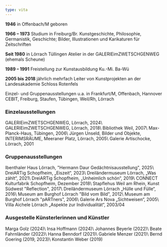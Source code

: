```yaml
---
type: vita
---
```

  
**1946** in Offenbach/M geboren

**1966 – 1973** Studium in Freiburg/Br.
Kunstgeschichte, Philosophie, Germanistik,
Geschichte; Bilder, Illustrationen und Karikaturen für Zeitschriften

**Seit 1980** in Lörrach Tüllingen
Atelier in der GALERIEimZWETSCHGENWEG (ehemals Scheune)

**1989 – 1991** Freistellung zur Kunstausbildung
Ku.-Mi. Ba-Wü

**2005 bis 2018** jährlich mehrfach Leiter von Kunstprojekten an
der Landesakademie Schloss Rotenfels

Einzel- und Gruppenausstellungen u.a. in Frankfurt/M, Offenbach, Hannover CEBIT, Freiburg, Staufen, Tübingen, Weil/Rh, Lörrach

  
### Einzelausstellungen
GALERIEimZWETSCHGENWEG, Lörrach, 2024\\
GALERIEimZWETSCHGENWEG, Lörrach, 2018\\
Bibliothek Weil, 2007\\
Max-Planck-Haus, Tübingen, 2006\\
Jürgen Unseld, Bilder und Objekte, INTERIMSRÄUME, Meeraner Platz, Lörrach, 2005\\
Galerie Artischocke, Lörrach, 2001


### Gruppenausstellungen
Ibenthaler Haus Lörrach, "Hermann Daur Gedächtnisausstellung", 2025\\
DreiARTig Schopfheim, „Eiszeit“, 2023\\
Dreiländermuseum Lörrach, „Was zählt“, 2021\\
DreiARTig Schopfheim, „Unheimlich schön“, 2019\\
CONNECT Kulturfabrik Schopfheim, Dezember 2018\\
Stapflehus Weil am Rhein, Kunst Südwest "Reflection", 2017\\
Dreiländermuseum Lörrach „Hülle und Fülle“, 2016\\
Museum am Burghof Lörrach "Bild vom Bild", 2012\\
Museum am Burghof Lörrach "pARTners", 2006\\
Galerie Ars Nova „Sichtweisen“, 2005\\
Villa Aichele Lörrach „Aspekte zur Individualität“, 2003/04


### Ausgestelle Künsterlerinnen und Künstler
Marga Golz (2024)\\
Insa Hoffmann (2024)\\
Johannes Beyerle (2022)\\
Beate Fahrnländer (2022)\\
Hanna Benndorf (2021)\\
Gabriele Menzer (2021)\\
Bernd Goering (2019, 2023)\\
Konstantin Weber (2019)
